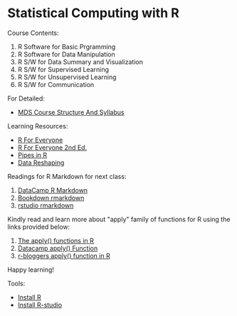 # Statistical Computing with R

Course Contents:
1. R Software for Basic Prgramming
2. R Software for Data Manipulation
3. R S/W for Data Summary and Visualization
4. R S/W for Supervised Learning
5. R S/W for Unsupervised Learning
6. R S/W for Communication



For Detailed:  
- [MDS Course Structure And Syllabus](../MDS-Course-Structure%20and%20Syllabus.pdf)


Learning Resources:
- [R For Everyone](https://www.jaredlander.com/r-for-everyone/)
- [R For Everyone 2nd Ed.](https://bookdown.org/swen/R_for_Everyone/)
- [Pipes in R](https://www.datacamp.com/tutorial/pipe-r-tutorial)
- [Data Reshaping](https://ptgmedia.pearsoncmg.com/images/9780321888037/samplepages/0321888030.pdf)

Readings for R Markdown for next class:

1. [DataCamp R Markdown](https://www.datacamp.com/tutorial/r-markdown-tutorial)
2. [Bookdown rmarkdown](https://bookdown.org/yihui/rmarkdown/how-to-read-this-book.html)
3. [rstudio rmarkdown](https://rmarkdown.rstudio.com/)

Kindly read and learn more about "apply" family of functions for R using the links provided below:

1. [The apply() functions in R](https://ademos.people.uic.edu/Chapter4.html)
2. [Datacamp apply() Function](https://www.datacamp.com/tutorial/r-tutorial-apply-family)
3. [r-bloggers apply() function in R](https://www.r-bloggers.com/2021/05/apply-family-in-r-apply-lapply-sapply-mapply-and-tapply/)

Happy learning!


Tools:
- [Install R](https://cran.r-project.org/)
- [Install R-studio](https://posit.co/download/rstudio-desktop/)
